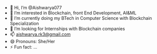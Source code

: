 - 👋 Hi, I’m @Aishwarya077
- 👀 I’m interested in Blockchain, front End Development, AI&ML
- 🌱 I’m currently doing my BTech in Computer Science with Blockchain Specialization
- 💞️ I’m looking for Internships with Blockchain companies
- 📫 aishwarya.rk3@gmail.com
- 😄 Pronouns: She/Her
- ⚡ Fun fact: ...

<!---
Aishwarya077/Aishwarya077 is a ✨ special ✨ repository because its `README.md` (this file) appears on your GitHub profile.
You can click the Preview link to take a look at your changes.
--->
